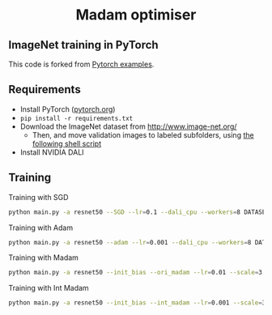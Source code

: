 <h1 align="center">
Madam optimiser
</h1>

## ImageNet training in PyTorch

This code is forked from [Pytorch examples](https://github.com/pytorch/examples/tree/master/imagenet).

## Requirements

- Install PyTorch ([pytorch.org](http://pytorch.org))
- `pip install -r requirements.txt`
- Download the ImageNet dataset from http://www.image-net.org/
    - Then, and move validation images to labeled subfolders, using [the following shell script](https://raw.githubusercontent.com/soumith/imagenetloader.torch/master/valprep.sh)
- Install NVIDIA DALI

## Training
Training with SGD
```bash
python main.py -a resnet50 --SGD --lr=0.1 --dali_cpu --workers=8 DATASET_DIR
```

Training with Adam
```bash
python main.py -a resnet50 --adam --lr=0.001 --dali_cpu --workers=8 DATASET_DIR
```

Training with Madam
```bash
python main.py -a resnet50 --init_bias --ori_madam --lr=0.01 --scale=3 --dali_cpu --workers=8 DATASET_DIR
```

Training with Int Madam
```bash
python main.py -a resnet50 --init_bias --int_madam --lr=0.001 --scale=3 --lr_factor=16 --num_levels=2048 --decay_factor=0.25 --dali_cpu --workers=8 DATASET_DIR
```
